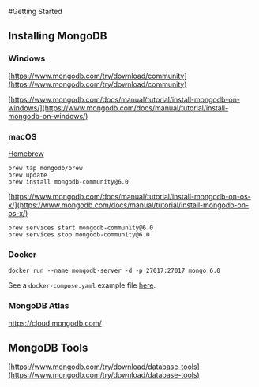 #Getting Started

## Installing MongoDB

### Windows

[https://www.mongodb.com/try/download/community](https://www.mongodb.com/try/download/community)

[https://www.mongodb.com/docs/manual/tutorial/install-mongodb-on-windows/](https://www.mongodb.com/docs/manual/tutorial/install-mongodb-on-windows/)

### macOS

[Homebrew](https://brew.sh/)

```
brew tap mongodb/brew
brew update
brew install mongodb-community@6.0
```

[https://www.mongodb.com/docs/manual/tutorial/install-mongodb-on-os-x/](https://www.mongodb.com/docs/manual/tutorial/install-mongodb-on-os-x/)

```
brew services start mongodb-community@6.0
brew services stop mongodb-community@6.0
```

### Docker

```
docker run --name mongodb-server -d -p 27017:27017 mongo:6.0
```

See a `docker-compose.yaml` example file [here](../../docker/docker-compose.yaml).

### MongoDB Atlas

[https://cloud.mongodb.com/ ](https://cloud.mongodb.com/)

## MongoDB Tools

[https://www.mongodb.com/try/download/database-tools](https://www.mongodb.com/try/download/database-tools)
